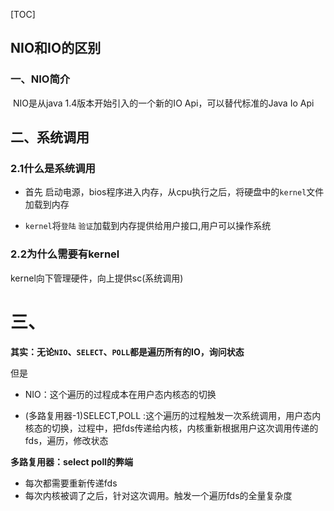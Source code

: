 [TOC]

## NIO和IO的区别

### 一、NIO简介

​		NIO是从java 1.4版本开始引入的一个新的IO Api，可以替代标准的Java Io Api







## 二、系统调用

### 2.1什么是系统调用

+ 首先 启动电源，bios程序进入内存，从cpu执行之后，将硬盘中的`kernel`文件加载到内存 

+ `kernel`将`登陆` `验证`加载到内存提供给用户接口,用户可以操作系统

### 2.2为什么需要有kernel

kernel向下管理硬件，向上提供sc(系统调用)



# 三、

**其实：无论`NIO`、`SELECT`、`POLL`都是遍历所有的IO，询问状态**

但是

+ NIO：这个遍历的过程成本在用户态内核态的切换

+ (多路复用器-1)SELECT,POLL :这个遍历的过程触发一次系统调用，用户态内核态的切换，过程中，把fds传递给内核，内核重新根据用户这次调用传递的fds，遍历，修改状态

**多路复用器：select poll的弊端**

+ 每次都需要重新传递fds
+ 每次内核被调了之后，针对这次调用。触发一个遍历fds的全量复杂度



